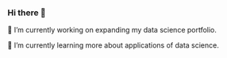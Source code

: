 ### Hi there 👋

🔭 I’m currently working on expanding my data science portfolio.

🌱 I’m currently learning more about applications of data science. 

<!-- + 📫 How to reach me:  + -->


<!--
**m-uppal/m-uppal** is a ✨ _special_ ✨ repository because its `README.md` (this file) appears on your GitHub profile.

Here are some ideas to get you started:

- 🔭 I’m currently working on ...
- 🌱 I’m currently learning ...
- 👯 I’m looking to collaborate on ...
- 🤔 I’m looking for help with ...
- 💬 Ask me about ...
- 📫 How to reach me: ...
- 😄 Pronouns: ...
- ⚡ Fun fact: ...
-->
